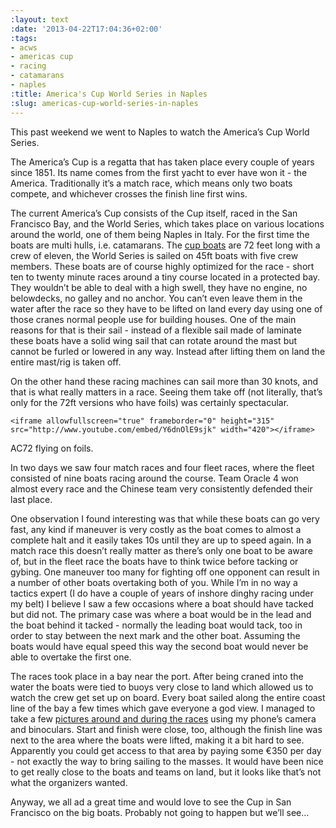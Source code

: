 ```yaml
---
:layout: text
:date: '2013-04-22T17:04:36+02:00'
:tags:
- acws
- americas cup
- racing
- catamarans
- naples
:title: America's Cup World Series in Naples
:slug: americas-cup-world-series-in-naples
---
```

<p>This past weekend we went to Naples to watch the America&#8217;s Cup World Series.</p>

<p>The America&#8217;s Cup is a regatta that has taken place every couple of years since 1851. Its name comes from the first yacht to ever have won it - the America. Traditionally it&#8217;s a match race, which means only two boats compete, and whichever crosses the finish line first wins.</p>

<p>The current America&#8217;s Cup consists of the Cup itself, raced in the San Francisco Bay, and the World Series, which takes place on various locations around the world, one of them being Naples in Italy. For the first time the boats are multi hulls, i.e. catamarans. The <a href="http://www.americascup.com/about/boats">cup boats</a> are 72 feet long with a crew of eleven, the World Series is sailed on 45ft boats with five crew members. These boats are of course highly optimized for the race - short ten to twenty minute races around a tiny course located in a protected bay. They wouldn&#8217;t be able to deal with a high swell, they have no engine, no belowdecks, no galley and no anchor. You can&#8217;t even leave them in the water after the race so they have to be lifted on land every day using one of those cranes normal people use for building houses. One of the main reasons for that is their sail - instead of a flexible sail made of laminate these boats have a solid wing sail that can rotate around the mast but cannot be furled or lowered in any way. Instead after lifting them on land the entire mast/rig is taken off.</p>

<p>On the other hand these racing machines can sail more than 30 knots, and that is what really matters in a race. Seeing them take off (not literally, that&#8217;s only for the 72ft versions who have foils) was certainly spectacular.</p>

<p>

    <iframe allowfullscreen="true" frameborder="0" height="315" src="http://www.youtube.com/embed/Y6dnOlE9sjk" width="420"></iframe>
</p>

<p>AC72 flying on foils.</p>

<p>In two days we saw four match races and four fleet races, where the fleet consisted of nine boats racing around the course. Team Oracle 4 won almost every race and the Chinese team very consistently defended their last place.</p>

<p>One observation I found interesting was that while these boats can go very fast, any kind if maneuver is very costly as the boat comes to almost a complete halt and it easily takes 10s until they are up to speed again. In a match race this doesn&#8217;t really matter as there&#8217;s only one boat to be aware of, but in the fleet race the boats have to think twice before tacking or gybing. One maneuver too many for fighting off one opponent can result in a number of other boats overtaking both of you. While I&#8217;m in no way a tactics expert (I do have a couple of years of inshore dinghy racing under my belt) I believe I saw a few occasions where a boat should have tacked but did not. The primary case was where a boat would be in the lead and the boat behind it tacked - normally the leading boat would tack, too in order to stay between the next mark and the other boat. Assuming the boats would have equal speed this way the second boat would never be able to overtake the first one.</p>

<p>The races took place in a bay near the port. After being craned into the water the boats were tied to buoys very close to land which allowed us to watch the crew get set up on board. Every boat sailed along the entire coast line of the bay a few times which gave everyone a god view. I managed to take a few <a href="http://bluewaterproject.org/post/48291982783/photos-from-the-2013-americas-cup-world-series-in">pictures around and during the races</a> using my phone&#8217;s camera and binoculars. Start and finish were close, too, although the finish line was next to the area where the boats were lifted, making it a bit hard to see. Apparently you could get access to that area by paying some €350 per day - not exactly the way to bring sailing to the masses. It would have been nice to get really close to the boats and teams on land, but it looks like that&#8217;s not what the organizers wanted.</p>

<p>Anyway, we all ad a great time and would love to see the Cup in San Francisco on the big boats. Probably not going to happen but we&#8217;ll see&#8230;</p>
